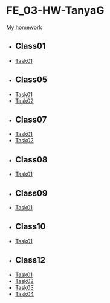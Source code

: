 # FE_03-HW-TanyaG
[My homework](https://github.com/gortatushka/FE_03-HW-TanyaG.git)
* ## Class01
 * [Task01](class01/Task01/)
* ## Class05
 * [Task01](class05/Task01/)
 * [Task02](class05/Task02/)
* ## Class07
 * [Task01](class07/Task01/)
 * [Task02](class07/Task02/)
* ## Class08
 * [Task01](class08/Task01/)
* ## Class09
 * [Task01](class09/Task01/)
* ## Class10
 * [Task01](class10/Task01/)
* ## Class12 
 * [Task01](class12/Task01/)
 * [Task02](class12/Task02/)
 * [Task03](class12/Task03/)
 * [Task04](class12/Task04/)
